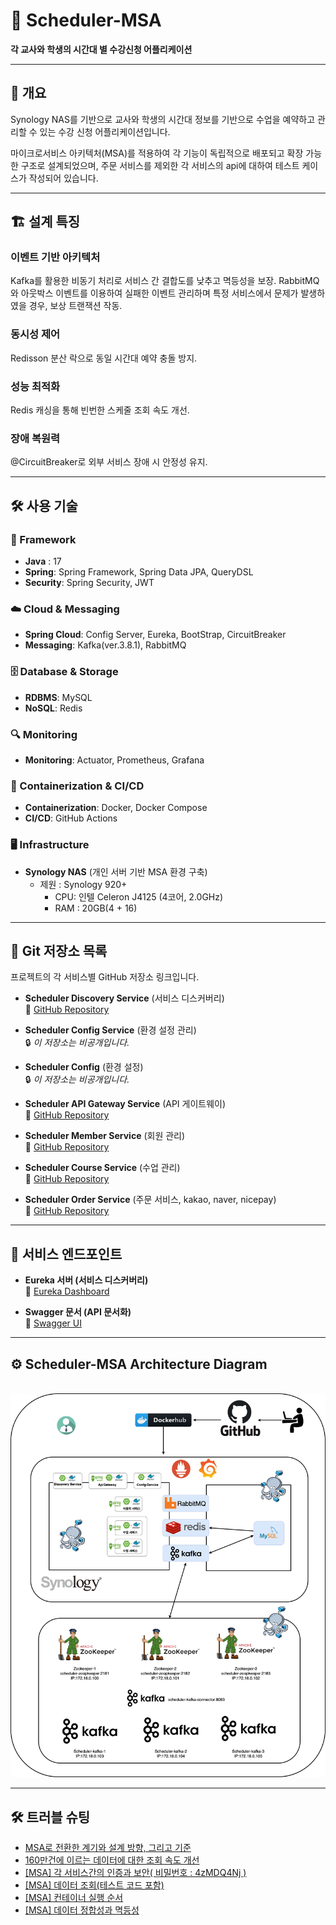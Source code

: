 # 📅 Scheduler-MSA

**각 교사와 학생의 시간대 별 수강신청 어플리케이션**

---

## 📌 개요

Synology NAS를 기반으로 교사와 학생의 시간대 정보를 기반으로 수업을 예약하고 관리할 수 있는 수강 신청 어플리케이션입니다. 

마이크로서비스 아키텍처(MSA)를 적용하여 각 기능이 독립적으로 배포되고 확장 가능한 구조로 설계되었으며, 주문 서비스를 제외한 각 서비스의 api에 대하여 테스트 케이스가 작성되어 있습니다.

---
## 🏗️ 설계 특징

### 이벤트 기반 아키텍처 

Kafka를 활용한 비동기 처리로 서비스 간 결합도를 낮추고 멱등성을 보장.
RabbitMQ와 아웃박스 이벤트를 이용하여 실패한 이벤트 관리하며 특정 서비스에서 문제가 발생하였을 경우, 보상 트랜잭션 작동.

### 동시성 제어

Redisson 분산 락으로 동일 시간대 예약 충돌 방지.

### 성능 최적화

Redis 캐싱을 통해 빈번한 스케줄 조회 속도 개선.

### 장애 복원력

@CircuitBreaker로 외부 서비스 장애 시 안정성 유지.

---

## 🛠️ 사용 기술

### 🧱 Framework
- **Java** : 17
- **Spring**: Spring Framework, Spring Data JPA, QueryDSL
- **Security**: Spring Security, JWT

### ☁️ Cloud & Messaging
- **Spring Cloud**: Config Server, Eureka, BootStrap, CircuitBreaker
- **Messaging**: Kafka(ver.3.8.1), RabbitMQ

### 🗄️ Database & Storage
- **RDBMS**: MySQL
- **NoSQL**: Redis

### 🔍 Monitoring
- **Monitoring**: Actuator, Prometheus, Grafana

### 🐳 Containerization & CI/CD
- **Containerization**: Docker, Docker Compose
- **CI/CD**: GitHub Actions

### 🖥️ Infrastructure
- **Synology NAS** (개인 서버 기반 MSA 환경 구축)
  -  제원 : Synology 920+ 
     - CPU: 인텔 Celeron J4125 (4코어, 2.0GHz)
     - RAM : 20GB(4 + 16)


---


## 📌 Git 저장소 목록
프로젝트의 각 서비스별 GitHub 저장소 링크입니다.

- **Scheduler Discovery Service** (서비스 디스커버리)  
  🔗 [GitHub Repository](https://github.com/devhong96/scheduler-discovery-service)


- **Scheduler Config Service** (환경 설정 관리)  
  🔒 *이 저장소는 비공개입니다.*


- **Scheduler Config** (환경 설정)  
  🔒 *이 저장소는 비공개입니다.*


- **Scheduler API Gateway Service** (API 게이트웨이)  
  🔗 [GitHub Repository](https://github.com/devhong96/scheduler-apigateway-service)


- **Scheduler Member Service** (회원 관리)  
  🔗 [GitHub Repository](https://github.com/devhong96/scheduler-member-service)


- **Scheduler Course Service** (수업 관리)  
  🔗 [GitHub Repository](https://github.com/devhong96/scheduler-course-service)


- **Scheduler Order Service** (주문 서비스, kakao, naver, nicepay)  
  🔗 [GitHub Repository](https://github.com/devhong96/scheduler-order-service)

---

## 🚀 서비스 엔드포인트
- **Eureka 서버 (서비스 디스커버리)**  
  🔗 [Eureka Dashboard](https://seho0218.synology.me:8762/)


- **Swagger 문서 (API 문서화)**  
  🔗 [Swagger UI](https://seho0218.synology.me:8087/swagger-ui/index.html)

---
## ⚙️ Scheduler-MSA Architecture Diagram
\
![scheduler.png](scheduler.png)

---
## 🛠️ 트러블 슈팅

- [MSA로 전환한 계기와 설계 방향, 그리고 기준](https://dev-hong96.tistory.com/134)
- [160만건에 이르는 데이터에 대한 조회 속도 개선](https://dev-hong96.tistory.com/133)
- [[MSA] 각 서비스간의 인증과 보안( 비밀번호 : 4zMDQ4Nj )](https://dev-hong96.tistory.com/135)
- [[MSA] 데이터 조회(테스트 코드 포함)](https://dev-hong96.tistory.com/136)
- [[MSA] 컨테이너 실행 순서](https://dev-hong96.tistory.com/137)
- [[MSA] 데이터 정합성과 멱등성](https://dev-hong96.tistory.com/138)

